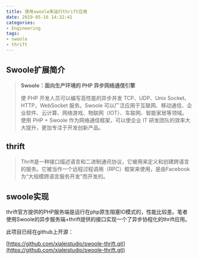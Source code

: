 ```yaml
---
title: 使用swoole来运行thrift应用
date: 2019-05-16 14:32:41
categories:
- Engineering
tags:
- swoole
- thrift
---
```


## Swoole扩展简介

> **Swoole：面向生产环境的 PHP 异步网络通信引擎**
> 
> 使 PHP 开发人员可以编写高性能的异步并发 TCP、UDP、Unix Socket、HTTP，WebSocket 服务。Swoole 可以广泛应用于互联网、移动通信、企业软件、云计算、网络游戏、物联网（IOT）、车联网、智能家居等领域。 使用 PHP + Swoole 作为网络通信框架，可以使企业 IT 研发团队的效率大大提升，更加专注于开发创新产品。

## thrift

> Thrift是一种接口描述语言和二进制通讯协议，它被用来定义和创建跨语言的服务。它被当作一个远程过程调用（RPC）框架来使用，是由Facebook为“大规模跨语言服务开发”而开发的。

## swoole实现

thrift官方提供的PHP服务端是运行在php原生阻塞IO模式的，性能比较差。笔者使用Swoole的异步服务端+thrift提供的接口实现一个了异步协程化的thrift应用。

此项目已经在github上开源：

[https://github.com/xialeistudio/swoole-thrift.git](https://github.com/xialeistudio/swoole-thrift.git)